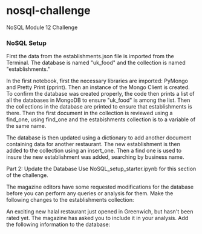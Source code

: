 # nosql-challenge
NoSQL Module 12 Challenge

### NoSQL Setup
First the data from the establishments.json file is imported from the Terminal. The database is named "uk_food" and the collection is named "establishments."

In the first notebook, first the necessary libraries are imported: PyMongo and Pretty Print (pprint). Then an instance of the Mongo Client is created. To confirm the database was created properly, the code then prints a list of all the databases in MongoDB to ensure "uk_food" is among the list. Then the collections in the database are printed to ensure that establishments is there. Then the first document in the collection is reviewed using a find_one, using find_one and the estabishments collection is  to a variable of the same name. 

The database is then updated using a dictionary to add another document containing data for another restaurant. The new establishment is then added to the collection using an insert_one. Then a find one is used to insure the new establishment was added, searching by business name.

Part 2: Update the Database
Use NoSQL_setup_starter.ipynb for this section of the challenge.

The magazine editors have some requested modifications for the database before you can perform any queries or analysis for them. Make the following changes to the establishments collection:

An exciting new halal restaurant just opened in Greenwich, but hasn't been rated yet. The magazine has asked you to include it in your analysis. Add the following information to the database:
